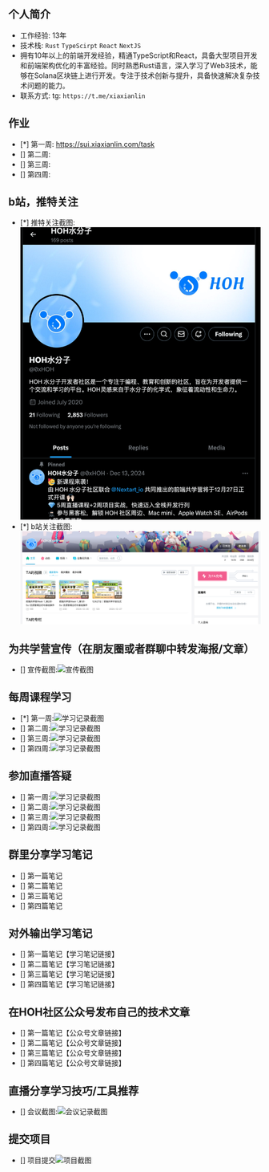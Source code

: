 ## 个人简介
- 工作经验: 13年
- 技术栈: `Rust` `TypeScirpt` `React` `NextJS`
- 拥有10年以上的前端开发经验，精通TypeScript和React，具备大型项目开发和前端架构优化的丰富经验。同时熟悉Rust语言，深入学习了Web3技术，能够在Solana区块链上进行开发。专注于技术创新与提升，具备快速解决复杂技术问题的能力。
- 联系方式: tg: `https://t.me/xiaxianlin`



## 作业
- [*] 第一周: https://sui.xiaxianlin.com/task
- [] 第二周:
- [] 第三周:
- [] 第四周:



## b站，推特关注

- [*] 推特关注截图: ![关注截图](./images/x.png)
- [*] b站关注截图: ![关注截图](./images/bzhan.png)

## 为共学营宣传（在朋友圈或者群聊中转发海报/文章）

- [] 宣传截图:![宣传截图](./images/你的图片地址)

## 每周课程学习

- [*] 第一周:![学习记录截图](./images/week1/learn.png)
- [] 第二周:![学习记录截图](./images/你的图片地址)
- [] 第三周:![学习记录截图](./images/你的图片地址)
- [] 第四周:![学习记录截图](./images/你的图片地址)

## 参加直播答疑

- [] 第一周:![学习记录截图](./images/你的图片地址)
- [] 第二周:![学习记录截图](./images/你的图片地址)
- [] 第三周:![学习记录截图](./images/你的图片地址)
- [] 第四周:![学习记录截图](./images/你的图片地址)

## 群里分享学习笔记

- [] 第一篇笔记
- [] 第二篇笔记
- [] 第三篇笔记
- [] 第四篇笔记

## 对外输出学习笔记

- [] 第一篇笔记【学习笔记链接】
- [] 第二篇笔记【学习笔记链接】
- [] 第三篇笔记【学习笔记链接】
- [] 第四篇笔记【学习笔记链接】

## 在HOH社区公众号发布自己的技术文章

- [] 第一篇笔记【公众号文章链接】
- [] 第二篇笔记【公众号文章链接】
- [] 第三篇笔记【公众号文章链接】
- [] 第四篇笔记【公众号文章链接】

## 直播分享学习技巧/工具推荐

- [] 会议截图:![会议记录截图](./images/你的图片地址)

## 提交项目

- [] 项目提交![项目截图](./images/你的图片地址)


